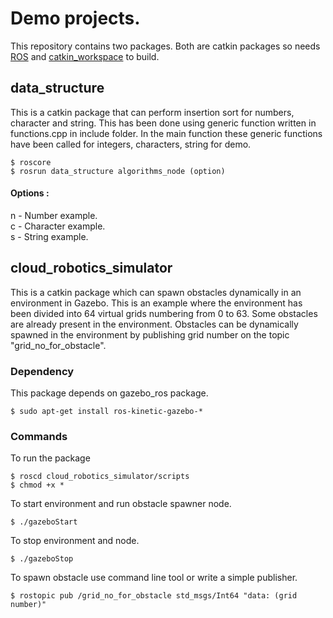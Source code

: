 # Demo projects.
 
 This repository contains two packages. Both are catkin packages so needs [ROS](http://wiki.ros.org/kinetic/Installation/Ubuntu) and [catkin_workspace](http://wiki.ros.org/catkin/Tutorials/create_a_workspace) to build.

## data_structure

 This is a catkin package that can perform insertion sort for numbers, character and string. This has been done using generic function written in functions.cpp in include folder. In the main function these generic functions have been called for integers, characters, string for demo.

```
$ roscore
$ rosrun data_structure algorithms_node (option)
```
#### Options :
n - Number example.<br />
c - Character example.<br />
s - String example.

## cloud_robotics_simulator

 This is a catkin package which can spawn obstacles dynamically in an environment in Gazebo. This is an example where the environment has been divided into 64 virtual grids numbering from 0 to 63. Some obstacles are already present in the environment. Obstacles can be dynamically spawned in the environment by publishing grid number on the topic "grid_no_for_obstacle".

### Dependency
  
 This package depends on gazebo_ros package.
```
$ sudo apt-get install ros-kinetic-gazebo-*
```

### Commands
 To run the package
```
$ roscd cloud_robotics_simulator/scripts
$ chmod +x *
```
 To start environment and run obstacle spawner node.
```
$ ./gazeboStart
```
 To stop environment and node.
```
$ ./gazeboStop
```
 To spawn obstacle use command line tool or write a simple publisher.
```
$ rostopic pub /grid_no_for_obstacle std_msgs/Int64 "data: (grid number)"
```

